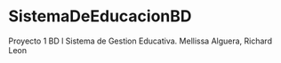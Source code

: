 # SistemaDeEducacionBD
Proyecto 1 BD l Sistema de Gestion Educativa. Mellissa Alguera, Richard Leon
